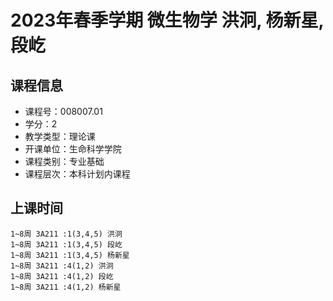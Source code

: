 # 2023年春季学期 微生物学 洪泂, 杨新星, 段屹






## 课程信息

- 课程号：008007.01
- 学分：2
- 教学类型：理论课
- 开课单位：生命科学学院
- 课程类别：专业基础
- 课程层次：本科计划内课程

## 上课时间

```
1~8周 3A211 :1(3,4,5) 洪泂
1~8周 3A211 :1(3,4,5) 段屹
1~8周 3A211 :1(3,4,5) 杨新星
1~8周 3A211 :4(1,2) 洪泂
1~8周 3A211 :4(1,2) 段屹
1~8周 3A211 :4(1,2) 杨新星
```

